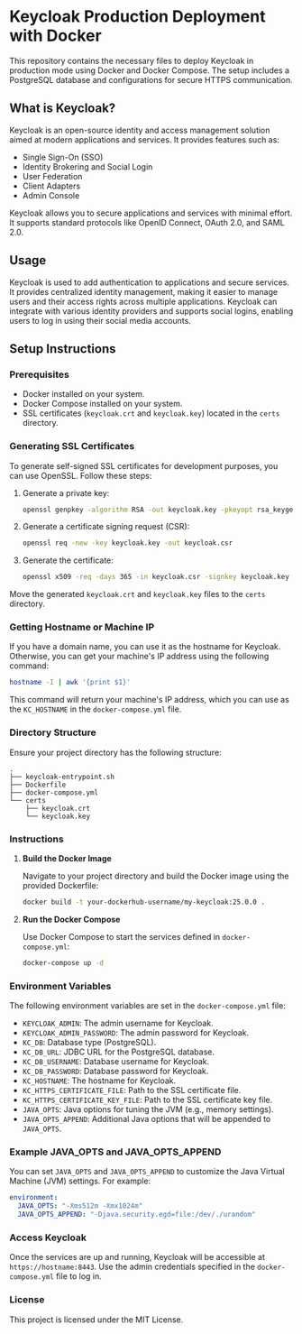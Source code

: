 
# Keycloak Production Deployment with Docker

This repository contains the necessary files to deploy Keycloak in production mode using Docker and Docker Compose. The setup includes a PostgreSQL database and configurations for secure HTTPS communication.

## What is Keycloak?

Keycloak is an open-source identity and access management solution aimed at modern applications and services. It provides features such as:

- Single Sign-On (SSO)
- Identity Brokering and Social Login
- User Federation
- Client Adapters
- Admin Console

Keycloak allows you to secure applications and services with minimal effort. It supports standard protocols like OpenID Connect, OAuth 2.0, and SAML 2.0.

## Usage

Keycloak is used to add authentication to applications and secure services. It provides centralized identity management, making it easier to manage users and their access rights across multiple applications. Keycloak can integrate with various identity providers and supports social logins, enabling users to log in using their social media accounts.

## Setup Instructions

### Prerequisites

- Docker installed on your system.
- Docker Compose installed on your system.
- SSL certificates (`keycloak.crt` and `keycloak.key`) located in the `certs` directory.

### Generating SSL Certificates

To generate self-signed SSL certificates for development purposes, you can use OpenSSL. Follow these steps:

1. Generate a private key:

   ```bash
   openssl genpkey -algorithm RSA -out keycloak.key -pkeyopt rsa_keygen_bits:2048
   ```

2. Generate a certificate signing request (CSR):

   ```bash
   openssl req -new -key keycloak.key -out keycloak.csr
   ```

3. Generate the certificate:

   ```bash
   openssl x509 -req -days 365 -in keycloak.csr -signkey keycloak.key -out keycloak.crt
   ```

Move the generated `keycloak.crt` and `keycloak.key` files to the `certs` directory.

### Getting Hostname or Machine IP

If you have a domain name, you can use it as the hostname for Keycloak. Otherwise, you can get your machine's IP address using the following command:

```bash
hostname -I | awk '{print $1}'
```

This command will return your machine's IP address, which you can use as the `KC_HOSTNAME` in the `docker-compose.yml` file.

### Directory Structure

Ensure your project directory has the following structure:

```
.
├── keycloak-entrypoint.sh
├── Dockerfile
├── docker-compose.yml
└── certs
    ├── keycloak.crt
    └── keycloak.key
```

### Instructions

1. **Build the Docker Image**

   Navigate to your project directory and build the Docker image using the provided Dockerfile:

   ```bash
   docker build -t your-dockerhub-username/my-keycloak:25.0.0 .
   ```

2. **Run the Docker Compose**

   Use Docker Compose to start the services defined in `docker-compose.yml`:

   ```bash
   docker-compose up -d
   ```

### Environment Variables

The following environment variables are set in the `docker-compose.yml` file:

- `KEYCLOAK_ADMIN`: The admin username for Keycloak.
- `KEYCLOAK_ADMIN_PASSWORD`: The admin password for Keycloak.
- `KC_DB`: Database type (PostgreSQL).
- `KC_DB_URL`: JDBC URL for the PostgreSQL database.
- `KC_DB_USERNAME`: Database username for Keycloak.
- `KC_DB_PASSWORD`: Database password for Keycloak.
- `KC_HOSTNAME`: The hostname for Keycloak.
- `KC_HTTPS_CERTIFICATE_FILE`: Path to the SSL certificate file.
- `KC_HTTPS_CERTIFICATE_KEY_FILE`: Path to the SSL certificate key file.
- `JAVA_OPTS`: Java options for tuning the JVM (e.g., memory settings).
- `JAVA_OPTS_APPEND`: Additional Java options that will be appended to `JAVA_OPTS`.

### Example JAVA_OPTS and JAVA_OPTS_APPEND

You can set `JAVA_OPTS` and `JAVA_OPTS_APPEND` to customize the Java Virtual Machine (JVM) settings. For example:

```yaml
environment:
  JAVA_OPTS: "-Xms512m -Xmx1024m"
  JAVA_OPTS_APPEND: "-Djava.security.egd=file:/dev/./urandom"
```

### Access Keycloak

Once the services are up and running, Keycloak will be accessible at `https://hostname:8443`. Use the admin credentials specified in the `docker-compose.yml` file to log in.

### License

This project is licensed under the MIT License.